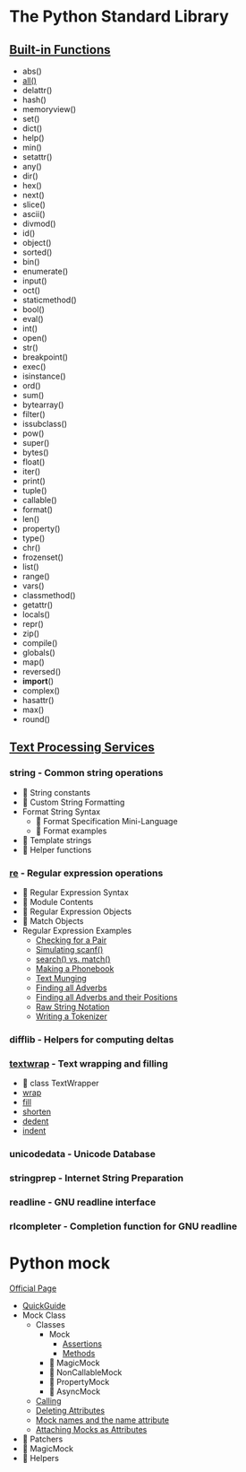 # The Python Standard Library

## [Built-in Functions](https://docs.python.org/3/library/functions.html)

- abs()
- [all()](2020/05/20200511_all/all_test.py)
- delattr()
- hash()
- memoryview()
- set()
- dict()
- help()
- min()
- setattr()
- any()
- dir()
- hex()
- next()
- slice()
- ascii()
- divmod()
- id()
- object()
- sorted()
- bin()
- enumerate()
- input()
- oct()
- staticmethod()
- bool()
- eval()
- int()
- open()
- str()
- breakpoint()
- exec()
- isinstance()
- ord()
- sum()
- bytearray()
- filter()
- issubclass()
- pow()
- super()
- bytes()
- float()
- iter()
- print()
- tuple()
- callable()
- format()
- len()
- property()
- type()
- chr()
- frozenset()
- list()
- range()
- vars()
- classmethod()
- getattr()
- locals()
- repr()
- zip()
- compile()
- globals()
- map()
- reversed()
- __import__()
- complex()
- hasattr()
- max()
- round()

## [Text Processing Services](https://docs.python.org/3/library/text.html)

### string - Common string operations

- :construction: String constants
- :construction: Custom String Formatting
- Format String Syntax
  - :construction: Format Specification Mini-Language
  - :construction: Format examples
- :construction: Template strings
- :construction: Helper functions

### [re](https://docs.python.org/3/library/re.html) - Regular expression operations

- :construction: Regular Expression Syntax
- :construction: Module Contents
- :construction: Regular Expression Objects
- :construction: Match Objects
- Regular Expression Examples
  - [Checking for a Pair](2020/04/20200429_checking_for_a_pair/checking_for_a_pair_test.py)
  - [Simulating scanf()](2020/04/20200430_simulating_scanf/simulating_scanf_test.py)
  - [search() vs. match()](2020/05/20200501_search_vs_match/search_vs_match_test.py)
  - [Making a Phonebook](2020/05/20200502_making_a_phonebook/making_a_phonebook_test.py)
  - [Text Munging](2020/05/20200503_text_munging/text_munging_test.py)
  - [Finding all Adverbs](2020/05/20200504_finding_all_adverbs/finding_all_adverbs_test.py)
  - [Finding all Adverbs and their Positions](2020/05/20200506_finding_all_adverbs_and_their_positions/example_test.py)
  - [Raw String Notation](2020/05/20200507_raw_string_notation/example_test.py)
  - [Writing a Tokenizer](2020/05/20200508_writing_a_tokenizer/example_test.py)

### difflib - Helpers for computing deltas

### [textwrap](https://docs.python.org/3/library/textwrap.html) - Text wrapping and filling

- :construction: class TextWrapper
- [wrap](2020/04/20200427_wrap/wrap_test.py)
- [fill](2020/04/20200428_textwrap_2/fill_test.py)
- [shorten](2020/04/20200428_textwrap_2/shorten_test.py)
- [dedent](2020/04/20200428_textwrap_2/dedent_test.py)
- [indent](2020/04/20200428_textwrap_2/indent_test.py)

### unicodedata - Unicode Database

### stringprep - Internet String Preparation

### readline - GNU readline interface

### rlcompleter - Completion function for GNU readline

# Python mock

[Official Page](https://docs.python.org/3/library/unittest.mock.html)

- [QuickGuide](2020/04/20200418_Python_Mock_Quick_Guide/quick_guide_test.py)
- Mock Class
  - Classes
    - Mock
      - [Assertions](2020/04/20200419_Python_Mock_assertions/mock_class_test.py)
      - [Methods](2020/04/20200421_Python_Mock_methods/mock_test.py)
    - :construction: MagicMock
    - :construction: NonCallableMock
    - :construction: PropertyMock
    - :construction: AsyncMock
  - [Calling](2020/04/20200422_Calling/calling_test.py)
  - [Deleting Attributes](2020/04/20200423_Deleting_Attributes/deleting_attributes_test.py)
  - [Mock names and the name attribute](2020/04/20200424_Mock_Names_And_The_Name_Attribute/mock_name_and_the_name_attribute_test.py)
  - [Attaching Mocks as Attributes](2020/04/20200425_Attaching_Mocks_As_Attributes/attaching_mocks_as_attributes_test.py)
- :construction: Patchers
- :construction: MagicMock
- :construction: Helpers